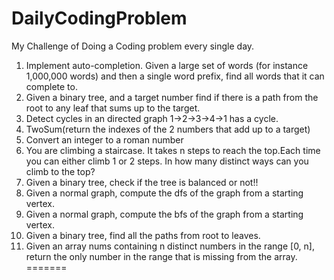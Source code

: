 # DailyCodingProblem
My Challenge of Doing a Coding problem every single day.


1) Implement auto-completion. Given a large set of words (for instance 1,000,000 words) and then a single word prefix, find all words that it can complete to.
2) Given a binary tree, and a target number find if there is a path from the root to any leaf that sums up to the target.
3) Detect cycles in an directed graph 1->2->3->4->1 has a cycle.
4) TwoSum(return the indexes of the 2 numbers that add up to a target)
5) Convert an integer to a roman number
6) You are climbing a staircase. It takes n steps to reach the top.Each time you can either climb 1 or 2 steps. In how many distinct ways can you climb to the top?
7) Given a binary tree, check if the tree is balanced or not!!
8) Given a normal graph, compute the dfs of the graph from a starting vertex.
9) Given a normal graph, compute the bfs of the graph from a starting vertex.
10) Given a binary tree, find all the paths from root to leaves.
12) Given an array nums containing n distinct numbers in the range [0, n], return the only number in the range that is missing from the array.
=======
